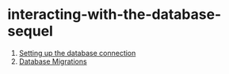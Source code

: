 # interacting-with-the-database-sequel

1. [Setting up the database connection](/interacting-with-the-database-sequel/setting-up)
1. [Database Migrations](/interacting-with-the-database-sequel/migrations)
